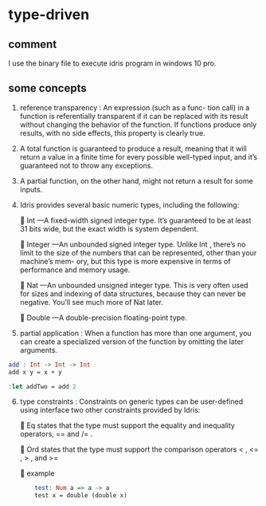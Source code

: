 

# type-driven

## comment

I use the binary file to execute idris program in windows 10 pro.
 
## some concepts

1. reference transparency :  An expression (such as a func-
tion call) in a function is referentially transparent if it can be replaced with its result
without changing the behavior of the function.   If functions produce only results, with
no side effects, this property is clearly true.

2.  A total function is guaranteed to produce a
result, meaning that it will return a value in a finite time for every possible well-typed
input, and it’s guaranteed not to throw any exceptions.

3.  A partial function, on the
other hand, might not return a result for some inputs. 

4.  Idris provides several basic numeric types, including the following:

     Int —A fixed-width signed integer type. It’s guaranteed to be at least 31 bits wide,
    but the exact width is system dependent.

     Integer —An unbounded signed integer type. Unlike Int , there’s no limit to the
    size of the numbers that can be represented, other than your machine’s mem-
    ory, but this type is more expensive in terms of performance and memory
    usage.

     Nat —An unbounded unsigned integer type. This is very often used for sizes and
    indexing of data structures, because they can never be negative. You’ll see
    much more of Nat later.
    
     Double —A double-precision floating-point type.
  
  
5.  partial application : 
    When a function has more than one argument, you can create a specialized version of
the function by omitting the later arguments. 

```idris
add : Int -> Int -> Int
add x y = x + y

:let addTwo = add 2
```

6.  type constraints : Constraints on generic types can be user-defined using
interface
    two other constraints provided by
    Idris:
    
     Eq states that the type must support the equality and inequality operators, ==
    and /= .
    
     Ord states that the type must support the comparison operators < , <= , > , and >= 
    
     example
    
    ```idris
        test: Num a => a -> a
        test x = double (double x)
    ```

